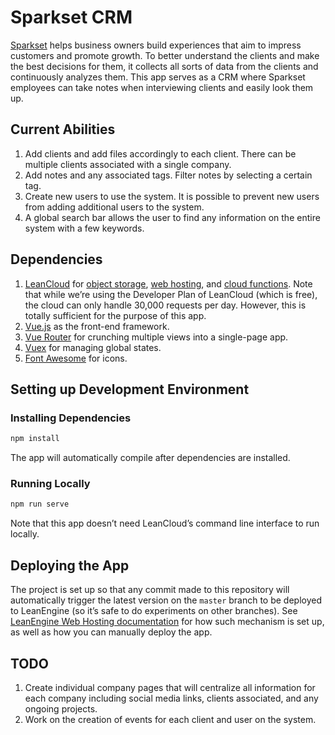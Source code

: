 # Sparkset CRM

[Sparkset](https://www.hellosparkset.com) helps business owners build experiences that aim to impress customers and promote growth. To better understand the clients and make the best decisions for them, it collects all sorts of data from the clients and continuously analyzes them. This app serves as a CRM where Sparkset employees can take notes when interviewing clients and easily look them up.

## Current Abilities

1. Add clients and add files accordingly to each client. There can be multiple clients associated with a single company.
2. Add notes and any associated tags. Filter notes by selecting a certain tag.
3. Create new users to use the system. It is possible to prevent new users from adding additional users to the system.
4. A global search bar allows the user to find any information on the entire system with a few keywords. 

## Dependencies

1. [LeanCloud](https://leancloud.app) for [object storage](https://docs.leancloud.app/leanstorage_guide-js.html), [web hosting](https://docs.leancloud.app/leanengine_webhosting_guide-node.html), and [cloud functions](https://docs.leancloud.app/leanengine_cloudfunction_guide-node.html). Note that while we’re using the Developer Plan of LeanCloud (which is free), the cloud can only handle 30,000 requests per day. However, this is totally sufficient for the purpose of this app.
2. [Vue.js](https://vuejs.org) as the front-end framework.
3. [Vue Router](https://router.vuejs.org) for crunching multiple views into a single-page app.
4. [Vuex](https://vuex.vuejs.org) for managing global states.
5. [Font Awesome](https://fontawesome.com) for icons.

## Setting up Development Environment

### Installing Dependencies

```sh
npm install
```

The app will automatically compile after dependencies are installed.

### Running Locally

```sh
npm run serve
```

Note that this app doesn’t need LeanCloud’s command line interface to run locally.

## Deploying the App

The project is set up so that any commit made to this repository will automatically trigger the latest version on the `master` branch to be deployed to LeanEngine (so it’s safe to do experiments on other branches). See [LeanEngine Web Hosting documentation](https://docs.leancloud.app/leanengine_webhosting_guide-node.html#hash224173211) for how such mechanism is set up, as well as how you can manually deploy the app.

## TODO

1. Create individual company pages that will centralize all information for each company including social media links, clients associated, and any ongoing projects.
2. Work on the creation of events for each client and user on the system.
